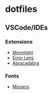 # dotfiles

## VSCode/IDEs

### Extensions

- [Moonlight](https://marketplace.visualstudio.com/items?itemName=atomiks.moonlight)
- [Error Lens](https://marketplace.visualstudio.com/items?itemName=usernamehw.errorlens)
- [Abracadabra](https://marketplace.visualstudio.com/items?itemName=nicoespeon.abracadabra)

### Fonts
- [Monaco](https://aur.archlinux.org/packages/ttf-monaco)
